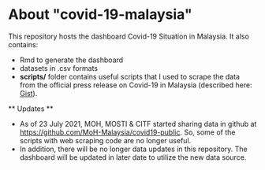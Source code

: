 # About "covid-19-malaysia"
This repository hosts the dashboard Covid-19 Situation in Malaysia. It also contains:

- Rmd to generate the dashboard
- datasets in .csv formats
- **scripts/** folder contains useful scripts that I used to scrape the data from the official press release on Covid-19 in Malaysia (described here: [Gist](https://gist.github.com/wnarifin/a608e60b6d35fdb369ee8133b30d36ab)).

** Updates **
- As of 23 July 2021, MOH, MOSTI & CITF started sharing data in github at https://github.com/MoH-Malaysia/covid19-public. So, some of the scripts with web scraping code are no longer useful.
- In addition, there will be no longer data updates in this repository. The dashboard will be updated in later date to utilize the new data source.
